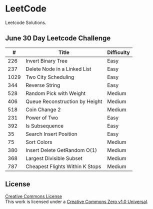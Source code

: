 # LeetCode
Leetcode Solutions.

## June 30 Day Leetcode Challenge
| # | Title | Difficulty |
| --- | --- | --- |
| 226 | Invert Binary Tree | Easy | 
| 237 | Delete Node in a Linked List | Easy |
| 1029 | Two City Scheduling | Easy |
| 344 | Reverse String | Easy |
| 528 | Random Pick with Weight | Medium |
| 406 | Queue Reconstruction by Height | Medium |
| 518 | Coin Change 2 | Medium |
| 231 | Power of Two | Easy |
| 392 | Is Subsequence | Easy |
| 35  | Search Insert Position | Easy |
| 75 | Sort Colors | Medium |
| 380 | Insert Delete GetRandom O(1) | Medium |
| 368 | Largest Divisible Subset | Medium |
| 787 | Cheapest Flights Within K Stops | Medium |


## License
<a rel="license" href="https://github.com/varnika98/Leetcode/blob/master/LICENSE">Creative Commons License</a><br />This work is licensed under a <a rel="license" href="https://creativecommons.org/publicdomain/zero/1.0//">Creative Commons Zero v1.0 Universal</a>.
